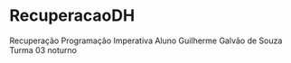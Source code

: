 # RecuperacaoDH
Recuperação Programação Imperativa 
Aluno Guilherme Galvão de Souza Turma 03 noturno
